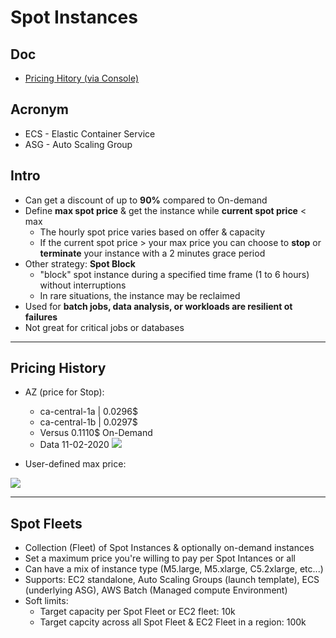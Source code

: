 # Spot Instances

## Doc
* [Pricing Hitory (via Console)](https://ca-central-1.console.aws.amazon.com/ec2sp/v1/spot/dashboard?region=ca-central-1)

## Acronym
* ECS - Elastic Container Service
* ASG - Auto Scaling Group

## Intro
* Can get a discount of up to **90%** compared to On-demand
* Define **max spot price** & get the instance while **current spot price** < max
  * The hourly spot price varies based on offer & capacity
  * If the current spot price > your max price you can choose to **stop** or **terminate** your instance with a 2 minutes grace period
* Other strategy: **Spot Block**
  * "block" spot instance during a specified time frame (1 to 6 hours) without interruptions
  * In rare situations, the instance may be reclaimed
* Used for **batch jobs, data analysis, or workloads are resilient ot failures**
* Not great for critical jobs or databases

---

## Pricing History
* AZ (price for Stop):
  * ca-central-1a | 0.0296$
  * ca-central-1b | 0.0297$ 
  * Versus 0.1110$ On-Demand
  * Data 11-02-2020
[<img src="https://i.imgur.com/TnN4eSR.png">](https://i.imgur.com/TnN4eSR.png)

* User-defined max price:

[<img src="https://i.imgur.com/dvRkAye.png">](https://i.imgur.com/dvRkAye.png)

---

## Spot Fleets
* Collection (Fleet) of Spot Instances & optionally on-demand instances
* Set a maximum price you're willing to pay per Spot Intances or all
* Can have a mix of instance type (M5.large, M5.xlarge, C5.2xlarge, etc...) 
* Supports: EC2 standalone, Auto Scaling Groups (launch template), ECS (underlying ASG), AWS Batch (Managed compute Environment)
* Soft limits:
  * Target capacity per Spot Fleet or EC2 fleet: 10k
  * Target capcity across all Spot Fleet & EC2 Fleet in a region: 100k
